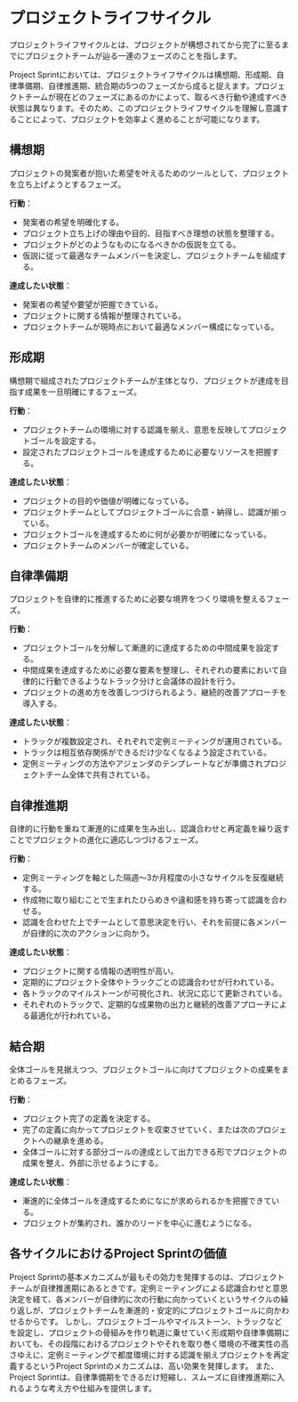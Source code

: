 # プロジェクトライフサイクル

プロジェクトライフサイクルとは、プロジェクトが構想されてから完了に至るまでにプロジェクトチームが辿る一連のフェーズのことを指します。

Project Sprintにおいては、プロジェクトライフサイクルは構想期、形成期、自律準備期、自律推進期、統合期の5つのフェーズから成ると捉えます。プロジェクトチームが現在どのフェーズにあるのかによって、取るべき行動や達成すべき状態は異なります。そのため、このプロジェクトライフサイクルを理解し意識することによって、プロジェクトを効率よく進めることが可能になります。

## 構想期

プロジェクトの発案者が抱いた希望を叶えるためのツールとして、プロジェクトを立ち上げようとするフェーズ。

**行動**：
- 発案者の希望を明確化する。
- プロジェクト立ち上げの理由や目的、目指すべき理想の状態を整理する。
- プロジェクトがどのようなものになるべきかの仮説を立てる。
- 仮説に従って最適なチームメンバーを決定し、プロジェクトチームを組成する。

**達成したい状態**：
- 発案者の希望や要望が把握できている。
- プロジェクトに関する情報が整理されている。
- プロジェクトチームが現時点において最適なメンバー構成になっている。

## 形成期

構想期で組成されたプロジェクトチームが主体となり、プロジェクトが達成を目指す成果を一旦明確にするフェーズ。

**行動**：
- プロジェクトチームの環境に対する認識を揃え、意思を反映してプロジェクトゴールを設定する。
-  設定されたプロジェクトゴールを達成するために必要なリソースを把握する。

**達成したい状態**：
- プロジェクトの目的や価値が明確になっている。
- プロジェクトチームとしてプロジェクトゴールに合意・納得し、認識が揃っている。
- プロジェクトゴールを達成するために何が必要かが明確になっている。
- プロジェクトチームのメンバーが確定している。

## 自律準備期

プロジェクトを自律的に推進するために必要な境界をつくり環境を整えるフェーズ。

**行動**：
- プロジェクトゴールを分解して漸進的に達成するための中間成果を設定する。
- 中間成果を達成するために必要な要素を整理し、それぞれの要素において自律的に行動できるようなトラック分けと会議体の設計を行う。
- プロジェクトの進め方を改善しつづけられるよう、継続的改善アプローチを導入する。

**達成したい状態**：
- トラックが複数設定され、それぞれで定例ミーティングが運用されている。
- トラックは相互依存関係ができるだけ少なくなるよう設定されている。
- 定例ミーティングの方法やアジェンダのテンプレートなどが準備されプロジェクトチーム全体で共有されている。

## 自律推進期

自律的に行動を重ねて漸進的に成果を生み出し、認識合わせと再定義を繰り返すことでプロジェクトの進化に適応しつづけるフェーズ。

**行動**：
- 定例ミーティングを軸とした隔週～3か月程度の小さなサイクルを反復継続する。
- 作成物に取り組むことで生まれたひらめきや違和感を持ち寄って認識を合わせる。
- 認識を合わせた上でチームとして意思決定を行い、それを前提に各メンバーが自律的に次のアクションに向かう。

**達成したい状態**：
- プロジェクトに関する情報の透明性が高い。
- 定期的にプロジェクト全体やトラックごとの認識合わせが行われている。
- 各トラックのマイルストーンが可視化され、状況に応じて更新されている。
- それぞれのトラックで、定期的な成果物の出力と継続的改善アプローチによる最適化が行われている。

## 結合期

全体ゴールを見据えつつ、プロジェクトゴールに向けてプロジェクトの成果をまとめるフェーズ。

**行動**：
- プロジェクト完了の定義を決定する。
- 完了の定義に向かってプロジェクトを収束させていく、または次のプロジェクトへの継承を進める。
- 全体ゴールに対する部分ゴールの達成として出力できる形でプロジェクトの成果を整え、外部に示せるようにする。

**達成したい状態**：
- 漸進的に全体ゴールを達成するためになにが求められるかを把握できている。
- プロジェクトが集約され、誰かのリードを中心に進むようになる。

## 各サイクルにおけるProject Sprintの価値

Project Sprintの基本メカニズムが最もその効力を発揮するのは、プロジェクトチームが自律推進期にあるときです。定例ミーティングによる認識合わせと意思決定を経て、各メンバーが自律的に次の行動に向かっていくというサイクルの繰り返しが、プロジェクトチームを漸進的・安定的にプロジェクトゴールに向かわせるからです。
しかし、プロジェクトゴールやマイルストーン、トラックなどを設定し、プロジェクトの骨組みを作り軌道に乗せていく形成期や自律準備期においても、その段階におけるプロジェクトやそれを取り巻く環境の不確実性の高さゆえに、定例ミーティングで都度環境に対する認識を揃えプロジェクトを再定義するというProject Sprintのメカニズムは、高い効果を発揮します。
また、Project Sprintは、自律準備期をできるだけ短縮し、スムーズに自律推進期に入れるような考え方や仕組みを提供します。
